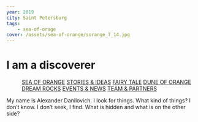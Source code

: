 ```yaml
---
year: 2019
city: Saint Petersburg
tags:
    - sea-of-orage
cover: /assets/sea-of-orange/sorange_7_14.jpg
---
```


# I am a discoverer

<Menu>
<a href="/sea-of-orange">SEA OF ORANGE</a>
<a href="/sea-of-orange/stories-and-ideas">STORIES & IDEAS</a>
<a href="/sea-of-orange/fairytale">FAIRY TALE</a>
<a href="/sea-of-orange/dune-of-orange">DUNE OF ORANGE</a>
<a href="/sea-of-orange/dreamrocks">DREAM ROCKS</a>
<a href="/sea-of-orange/events-and-news">EVENTS & NEWS</a>
<a href="/sea-of-orange/team-and-partners">TEAM & PARTNERS</a>
</Menu>

My name is Alexander Danilovich. I look for things. What kind of things? I don’t know. I don’t seek, I find. What is hidden and what is on the other side?
